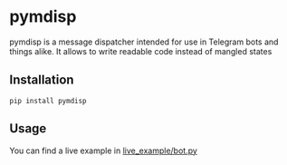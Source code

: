 # pymdisp

pymdisp is a message dispatcher intended for use in Telegram bots and things alike. It allows to write readable code instead of mangled states

## Installation

`pip install pymdisp`

## Usage

You can find a live example in [live\_example/bot.py](live_example/bot.py)
